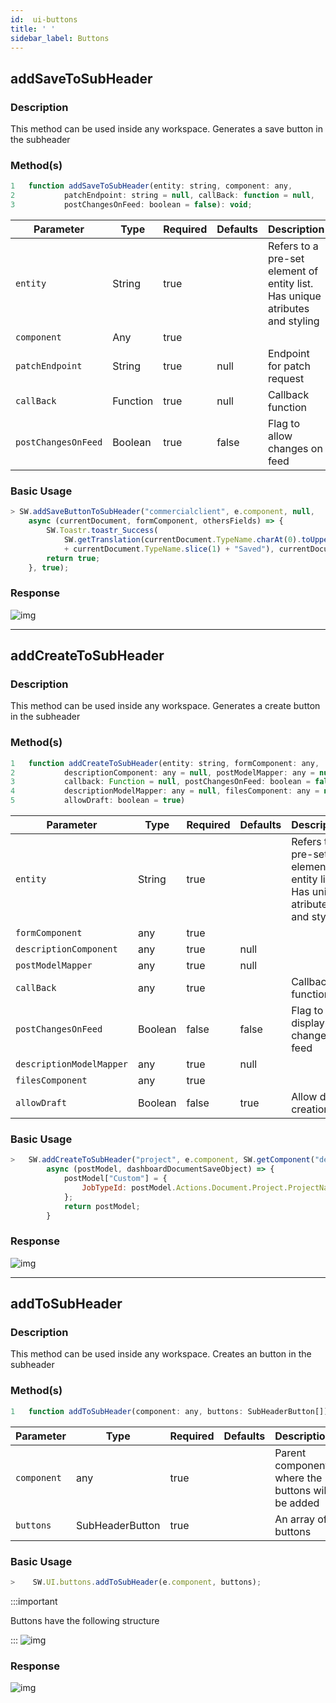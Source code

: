 ```yaml
---
id:  ui-buttons
title: ' '
sidebar_label: Buttons
---
```


## addSaveToSubHeader

<h3>Description</h3>

This method can be used inside any workspace. Generates a save button in the subheader

<h3>Method(s)</h3>

```javascript
1   function addSaveToSubHeader(entity: string, component: any, 
2           patchEndpoint: string = null, callBack: function = null, 
3           postChangesOnFeed: boolean = false): void;
```
<table className="custom-table">
    <thead>
        <tr>
            <th>Parameter</th>
            <th>Type</th>
            <th>Required</th>
            <th>Defaults</th>
            <th>Description</th>
        </tr>
    </thead>
    <tbody>
        <tr className="selected">
            <td><code>entity</code></td>
            <td>String</td>
            <td>true</td>
            <td></td>
            <td>Refers to a pre-set element of entity list. Has unique atributes and styling</td>
        </tr>
        <tr className="selected">
            <td><code>component</code></td>
            <td>Any</td>
            <td>true</td>
            <td></td>
            <td></td>
        </tr>
        <tr className="selected">
            <td><code>patchEndpoint</code></td>
            <td>String</td>
            <td>true</td>
            <td>null</td>
            <td>Endpoint for patch request</td>
        </tr>
        <tr className="selected">
            <td><code>callBack</code></td>
            <td>Function</td>
            <td>true</td>
            <td>null</td>
            <td>Callback function</td>
        </tr>
        <tr className="selected">
            <td><code>postChangesOnFeed</code></td>
            <td>Boolean</td>
            <td>true</td>
            <td>false</td>
            <td>Flag to allow changes on feed</td>
        </tr>
    </tbody>
</table>

<h3>Basic Usage</h3>

```javascript
> SW.addSaveButtonToSubHeader("commercialclient", e.component, null, 
    async (currentDocument, formComponent, othersFields) => {
        SW.Toastr.toastr_Success(
            SW.getTranslation(currentDocument.TypeName.charAt(0).toUpperCase() 
            + currentDocument.TypeName.slice(1) + "Saved"), currentDocument.TypeName);
        return true;
    }, true);

```
<h3>Response</h3>

![img](/img/responses/addSaveButtonToSubHeader_response.png)

---

## addCreateToSubHeader

<h3>Description</h3>

This method can be used inside any workspace. Generates a create button in the subheader

<h3>Method(s)</h3>

```javascript
1   function addCreateToSubHeader(entity: string, formComponent: any, 
2           descriptionComponent: any = null, postModelMapper: any = null, 
3           callback: Function = null, postChangesOnFeed: boolean = false, 
4           descriptionModelMapper: any = null, filesComponent: any = null, 
5           allowDraft: boolean = true)
```
<table className="custom-table">
    <thead>
        <tr>
            <th>Parameter</th>
            <th>Type</th>
            <th>Required</th>
            <th>Defaults</th>
            <th>Description</th>
        </tr>
    </thead>
    <tbody>
       <tr className="selected">
            <td><code>entity</code></td>
            <td>String</td>
            <td>true</td>
            <td></td>
            <td>Refers to a pre-set element of entity list. Has unique atributes and styling</td>
        </tr>
        <tr className="selected">
            <td><code>formComponent</code></td>
            <td>any</td>
            <td>true</td>
            <td></td>
            <td></td>
        </tr>
        <tr className="selected">
            <td><code>descriptionComponent</code></td>
            <td>any</td>
            <td>true</td>
            <td>null</td>
            <td></td>
        </tr>
        <tr className="selected">
            <td><code>postModelMapper</code></td>
            <td>any</td>
            <td>true</td>
            <td>null</td>
            <td></td>
        </tr>
        <tr className="selected">
            <td><code>callBack</code></td>
            <td>any</td>
            <td>true</td>
            <td></td>
            <td>Callback function</td>
        </tr>
        <tr className="selected">
            <td><code>postChangesOnFeed</code></td>
            <td>Boolean</td>
            <td>false</td>
            <td>false</td>
            <td>Flag to display changes on feed</td>
        </tr>
        <tr className="selected">
            <td><code>descriptionModelMapper</code></td>
            <td>any</td>
            <td>true</td>
            <td>null</td>
            <td></td>
        </tr>
        <tr className="selected">
            <td><code>filesComponent</code></td>
            <td>any</td>
            <td>true</td>
            <td></td>
            <td></td>
        </tr>
        <tr className="selected">
            <td><code>allowDraft</code></td>
            <td>Boolean</td>
            <td>false</td>
            <td>true</td>
            <td>Allow draft creation</td>
        </tr>
    </tbody>
</table>

<h3>Basic Usage</h3>

```javascript
>   SW.addCreateToSubHeader("project", e.component, SW.getComponent("description"), 
        async (postModel, dashboardDocumentSaveObject) => {
            postModel["Custom"] = {
                JobTypeId: postModel.Actions.Document.Project.ProjectNatureId
            };
            return postModel;
        }
```
<h3>Response</h3>

![img](/img/responses/addCreateButtonToSubHeader_response.png)

---

## addToSubHeader

<h3>Description</h3>

This method can be used inside any workspace. Creates an button in the subheader

<h3>Method(s)</h3>

```javascript
1   function addToSubHeader(component: any, buttons: SubHeaderButton[])
```
<table className="custom-table">
    <thead>
        <tr>
            <th>Parameter</th>
            <th>Type</th>
            <th>Required</th>
            <th>Defaults</th>
            <th>Description</th>
        </tr>
    </thead>
    <tbody>
        <tr className="selected">
            <td><code>component</code></td>
            <td>any</td>
            <td>true</td>
            <td></td>
            <td>Parent component where the buttons will be added</td>
        </tr>
        <tr className="selected">
            <td><code>buttons</code></td>
            <td>SubHeaderButton</td>
            <td>true</td>
            <td></td>
            <td>An array of buttons</td>
        </tr>
    </tbody>
</table>

<h3>Basic Usage</h3>

```javascript
>    SW.UI.buttons.addToSubHeader(e.component, buttons);
```
:::important

Buttons have the following structure

:::
![img](/img/responses/addButtonsStructure.png)

<h3>Response</h3>

![img](/img/responses/addToSubHeaderButtons_response.png)
